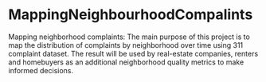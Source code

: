 # MappingNeighbourhoodCompalints
Mapping neighborhood complaints: The main purpose of this project is to map the distribution of complaints by neighborhood over time using 311 complaint dataset. The result will be used by real-estate companies, renters and homebuyers as an additional neighborhood quality metrics to make informed decisions.